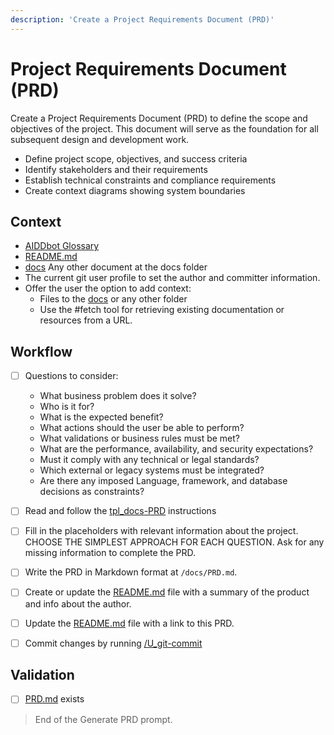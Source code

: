 ```yaml
---
description: 'Create a Project Requirements Document (PRD)'
---
```


# Project Requirements Document (PRD)

Create a Project Requirements Document (PRD) to define the scope and objectives of the project.
This document will serve as the foundation for all subsequent design and development work.

- Define project scope, objectives, and success criteria
- Identify stakeholders and their requirements
- Establish technical constraints and compliance requirements
- Create context diagrams showing system boundaries

## Context

- [AIDDbot Glossary](../instructions/std_aidd-glossary.instructions.md)
- [README.md](/README.md)
- [docs](/docs) Any other document at the docs folder
- The current git user profile to set the author and committer information.
- Offer the user the option to add context:
  - Files to the [docs](/docs) or any other folder
  - Use the #fetch tool for retrieving existing documentation or resources from a URL.

## Workflow

- [ ] Questions to consider:
  - What business problem does it solve?
  - Who is it for?
  - What is the expected benefit? 
  - What actions should the user be able to perform?
  - What validations or business rules must be met?
  - What are the performance, availability, and security expectations?  
  - Must it comply with any technical or legal standards?
  - Which external or legacy systems must be integrated?
  - Are there any imposed Language, framework, and database decisions as constraints?

- [ ] Read and follow the [tpl_docs-PRD](../instructions/tpl_docs-PRD.instructions.md) instructions

- [ ] Fill in the placeholders with relevant information about the project. CHOOSE THE SIMPLEST APPROACH FOR EACH QUESTION. Ask for any missing information to complete the PRD.

- [ ] Write the PRD in Markdown format at `/docs/PRD.md`.

- [ ] Create or update the [README.md](/README.md) file with a summary of the product and info about the author.

- [ ] Update the [README.md](/README.md) file with a link to this PRD. 

- [ ] Commit changes by running [/U_git-commit](U_git-commit.prompt.md)

## Validation

- [ ] [PRD.md](/docs/PRD.md) exists

> End of the Generate PRD prompt.
